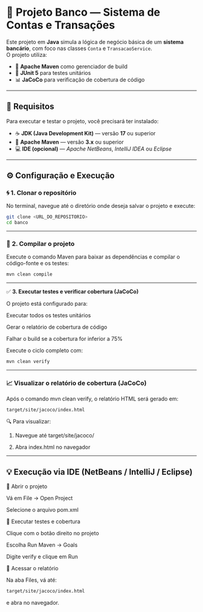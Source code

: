 # 🏦 **Projeto Banco — Sistema de Contas e Transações**

Este projeto em **Java** simula a lógica de negócio básica de um **sistema bancário**, com foco nas classes `Conta` e `TransacaoService`.  
O projeto utiliza:

- 🧱 **Apache Maven** como gerenciador de build  
- 🧪 **JUnit 5** para testes unitários  
- 📊 **JaCoCo** para verificação de cobertura de código  

---

## 🚀 **Requisitos**

Para executar e testar o projeto, você precisará ter instalado:

- ☕ **JDK (Java Development Kit)** — versão **17** ou superior  
- 🧱 **Apache Maven** — versão **3.x** ou superior  
- 💻 **IDE (opcional)** — *Apache NetBeans*, *IntelliJ IDEA* ou *Eclipse*

---

## ⚙️ **Configuração e Execução**

### 🌀 **1. Clonar o repositório**

No terminal, navegue até o diretório onde deseja salvar o projeto e execute:

```bash
git clone <URL_DO_REPOSITORIO>
cd banco
```
---
### 🧩 **2. Compilar o projeto**

Execute o comando Maven para baixar as dependências e compilar o código-fonte e os testes:

```bash
mvn clean compile
```
---
✅ **3. Executar testes e verificar cobertura (JaCoCo)**

O projeto está configurado para:

Executar todos os testes unitários

Gerar o relatório de cobertura de código

Falhar o build se a cobertura for inferior a 75%

Execute o ciclo completo com:

```bash
mvn clean verify
```
---
### **📈 Visualizar o relatório de cobertura (JaCoCo)**

Após o comando mvn clean verify, o relatório HTML será gerado em:

```bash
target/site/jacoco/index.html
```
🔍 Para visualizar:

1. Navegue até target/site/jacoco/

2. Abra index.html no navegador
---
## 💡 **Execução via IDE (NetBeans / IntelliJ / Eclipse)**

🧭 Abrir o projeto

Vá em File → Open Project

Selecione o arquivo pom.xml

🧪 Executar testes e cobertura

Clique com o botão direito no projeto

Escolha Run Maven → Goals

Digite verify e clique em Run

📂 Acessar o relatório

Na aba Files, vá até:

```bash
target/site/jacoco/index.html
```
e abra no navegador.